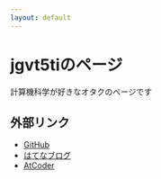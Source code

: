 ```yaml
---
layout: default
---
```


# jgvt5tiのページ

計算機科学が好きなオタクのページです

## 外部リンク
- [GitHub](https://github.com/jgvt5ti)
- [はてなブログ](https://jgvt5ti.hatenablog.com/)
- [AtCoder](https://atcoder.jp/users/jgvt5ti)